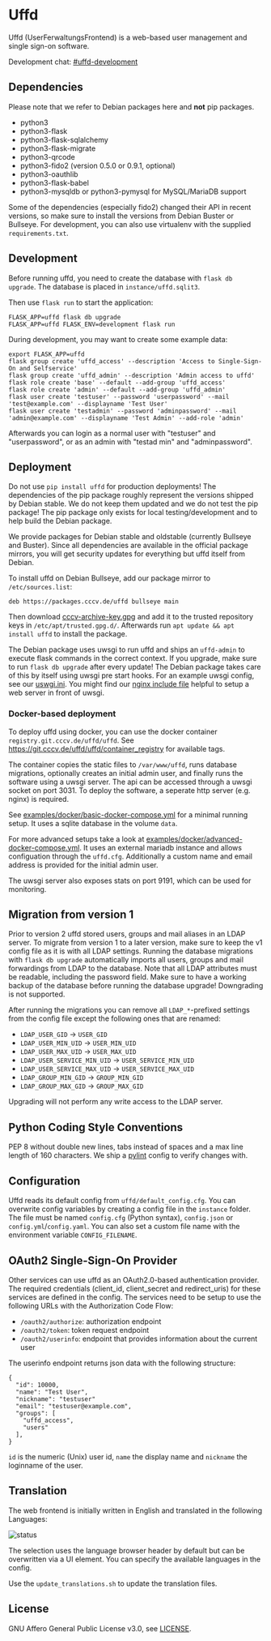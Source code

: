 # Uffd

Uffd (UserFerwaltungsFrontend) is a web-based user management and single sign-on software.

Development chat: [#uffd-development](https://rocket.cccv.de/channel/uffd-development)

## Dependencies

Please note that we refer to Debian packages here and **not** pip packages.

- python3
- python3-flask
- python3-flask-sqlalchemy
- python3-flask-migrate
- python3-qrcode
- python3-fido2 (version 0.5.0 or 0.9.1, optional)
- python3-oauthlib
- python3-flask-babel
- python3-mysqldb or python3-pymysql for MySQL/MariaDB support

Some of the dependencies (especially fido2) changed their API in recent versions, so make sure to install the versions from Debian Buster or Bullseye.
For development, you can also use virtualenv with the supplied `requirements.txt`.

## Development

Before running uffd, you need to create the database with `flask db upgrade`. The database is placed in
`instance/uffd.sqlit3`.

Then use `flask run` to start the application:

```
FLASK_APP=uffd flask db upgrade
FLASK_APP=uffd FLASK_ENV=development flask run
```

During development, you may want to create some example data:

```
export FLASK_APP=uffd
flask group create 'uffd_access' --description 'Access to Single-Sign-On and Selfservice'
flask group create 'uffd_admin' --description 'Admin access to uffd'
flask role create 'base' --default --add-group 'uffd_access'
flask role create 'admin' --default --add-group 'uffd_admin'
flask user create 'testuser' --password 'userpassword' --mail 'test@example.com' --displayname 'Test User'
flask user create 'testadmin' --password 'adminpassword' --mail 'admin@example.com' --displayname 'Test Admin' --add-role 'admin'
```

Afterwards you can login as a normal user with "testuser" and "userpassword", or as an admin with "testad
min" and "adminpassword".

## Deployment

Do not use `pip install uffd` for production deployments!
The dependencies of the pip package roughly represent the versions shipped by Debian stable.
We do not keep them updated and we do not test the pip package!
The pip package only exists for local testing/development and to help build the Debian package.

We provide packages for Debian stable and oldstable (currently Bullseye and Buster).
Since all dependencies are available in the official package mirrors, you will get security updates for everything but uffd itself from Debian.

To install uffd on Debian Bullseye, add our package mirror to `/etc/sources.list`:

```
deb https://packages.cccv.de/uffd bullseye main
```

Then download [cccv-archive-key.gpg](cccv-archive-key.gpg) and add it to the trusted repository keys in `/etc/apt/trusted.gpg.d/`.
Afterwards run `apt update && apt install uffd` to install the package.

The Debian package uses uwsgi to run uffd and ships an `uffd-admin` to execute flask commands in the correct context.
If you upgrade, make sure to run `flask db upgrade` after every update! The Debian package takes care of this by itself using uwsgi pre start hooks.
For an example uwsgi config, see our [uswgi.ini](uwsgi.ini). You might find our [nginx include file](nginx.include.conf) helpful to setup a web server in front of uwsgi.

### Docker-based deployment

To deploy uffd using docker, you can use the docker container `registry.git.cccv.de/uffd/uffd`.
See <https://git.cccv.de/uffd/uffd/container_registry> for available tags.

The container copies the static files to `/var/www/uffd`, runs database migrations, optionally creates an initial admin user,
and finally runs the software using a uwsgi server.
The api can be accessed through a uwsgi socket on port 3031.
To deploy the software, a seperate http server (e.g. nginx) is required.

See [examples/docker/basic-docker-compose.yml](examples/docker/basic-docker-compose.yml) for a minimal running setup.
It uses a sqlite database in the volume `data`.

For more advanced setups take a look at [examples/docker/advanced-docker-compose.yml](examples/docker/advanced-docker-compose.yml).
It uses an external mariadb instance and allows configuation through the `uffd.cfg`.
Additionally a custom name and email address is provided for the initial admin user.

The uwsgi server also exposes stats on port 9191, which can be used for monitoring.

## Migration from version 1

Prior to version 2 uffd stored users, groups and mail aliases in an LDAP server.
To migrate from version 1 to a later version, make sure to keep the v1 config file as it is with all LDAP settings.
Running the database migrations with `flask db upgrade` automatically imports all users, groups and mail forwardings from LDAP to the database.
Note that all LDAP attributes must be readable, including the password field.
Make sure to have a working backup of the database before running the database upgrade!
Downgrading is not supported.

After running the migrations you can remove all `LDAP_*`-prefixed settings from the config file except the following ones that are renamed:

* `LDAP_USER_GID` -> `USER_GID`
* `LDAP_USER_MIN_UID` -> `USER_MIN_UID`
* `LDAP_USER_MAX_UID` -> `USER_MAX_UID`
* `LDAP_USER_SERVICE_MIN_UID` -> `USER_SERVICE_MIN_UID`
* `LDAP_USER_SERVICE_MAX_UID` -> `USER_SERVICE_MAX_UID`
* `LDAP_GROUP_MIN_GID` -> `GROUP_MIN_GID`
* `LDAP_GROUP_MAX_GID` -> `GROUP_MAX_GID`

Upgrading will not perform any write access to the LDAP server.

## Python Coding Style Conventions

PEP 8 without double new lines, tabs instead of spaces and a max line length of 160 characters.
We ship a [pylint](https://pylint.org/) config to verify changes with.

## Configuration

Uffd reads its default config from `uffd/default_config.cfg`.
You can overwrite config variables by creating a config file in the `instance` folder.
The file must be named `config.cfg` (Python syntax), `config.json` or `config.yml`/`config.yaml`.
You can also set a custom file name with the environment variable `CONFIG_FILENAME`.

## OAuth2 Single-Sign-On Provider

Other services can use uffd as an OAuth2.0-based authentication provider.
The required credentials (client_id, client_secret and redirect_uris) for these services are defined in the config.
The services need to be setup to use the following URLs with the Authorization Code Flow:

* `/oauth2/authorize`: authorization endpoint
* `/oauth2/token`: token request endpoint
* `/oauth2/userinfo`: endpoint that provides information about the current user

The userinfo endpoint returns json data with the following structure:

```
{
  "id": 10000,
  "name": "Test User",
  "nickname": "testuser"
  "email": "testuser@example.com",
  "groups": [
    "uffd_access",
    "users"
  ],
}
```

`id` is the numeric (Unix) user id, `name` the display name and `nickname` the loginname of the user.

## Translation

The web frontend is initially written in English and translated in the following Languages:

![status](https://git.cccv.de/uffd/uffd/badges/master/coverage.svg?job=trans_de&key_text=DE)

The selection uses the language browser header by default but can be overwritten via a UI element.
You can specify the available languages in the config.

Use the `update_translations.sh` to update the translation files.

## License

GNU Affero General Public License v3.0, see [LICENSE](LICENSE).
